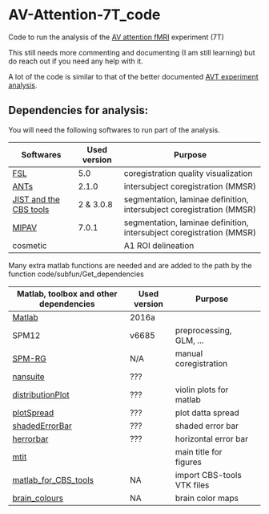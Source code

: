 # AV-Attention-7T_code

Code to run the analysis of the [AV attention fMRI](https://github.com/Remi-Gau/AV_Attention-Presentation_code-fMRI) experiment (7T)

This still needs more commenting and documenting (I am still learning) but do reach out if you need any help with it.

A lot of the code is similar to that of the better documented [AVT experiment analysis](https://github.com/Remi-Gau/AVT_analysis).


## Dependencies for analysis:

You will need the following softwares to run part of the analysis.

| Softwares                                                           | Used version | Purpose                                                              |
|---------------------------------------------------------------------|--------------|----------------------------------------------------------------------|
| [FSL](https://fsl.fmrib.ox.ac.uk/fsl)                               | 5.0          | coregistration quality visualization                                 |
| [ANTs](http://stnava.github.io/ANTs/)                               | 2.1.0        | intersubject coregistration (MMSR)                                   |
| [JIST and the CBS tools](https://www.nitrc.org/projects/cbs-tools/) | 2 & 3.0.8    | segmentation, laminae definition, intersubject coregistration (MMSR) |
| [MIPAV](https://mipav.cit.nih.gov/)                                 | 7.0.1       | segmentation, laminae definition, intersubject coregistration (MMSR) |
| cosmetic                                                            |              | A1 ROI delineation                                                |


Many extra matlab functions are needed and are added to the path by the function code/subfun/Get_dependencies

| Matlab, toolbox and other dependencies                                                                                                            | Used version | Purpose                    |   |
|---------------------------------------------------------------------------------------------------------------------------------------------------|--------------|----------------------------|---|
| [Matlab](https://www.mathworks.com/products/matlab.html)                                                                                          | 2016a        |                            |   |
| SPM12                                                                                                                                             | v6685        | preprocessing, GLM, ...    |   |
| [SPM-RG](https://github.com/Remi-Gau/SPM-RG)                                                                                                      | N/A          | manual coregistration      |   |
| [nansuite](https://fr.mathworks.com/matlabcentral/fileexchange/6837-nan-suite)                                                                    | ???          |                            |   |
| [distributionPlot](https://fr.mathworks.com/matlabcentral/fileexchange/23661-violin-plots-for-plotting-multiple-distributions-distributionplot-m) | ???          | violin plots for matlab    |   |
| [plotSpread](https://fr.mathworks.com/matlabcentral/fileexchange/37105-plot-spread-points-beeswarm-plot)                                          | ???          | plot datta spread          |   |
| [shadedErrorBar](https://fr.mathworks.com/matlabcentral/fileexchange/26311-raacampbell-shadederrorbar)                                            | ???          | shaded error bar           |   |
| [herrorbar](https://fr.mathworks.com/matlabcentral/fileexchange/3963-herrorbar)                                                                   | ???          | horizontal error bar       |   |
| [mtit](https://fr.mathworks.com/matlabcentral/fileexchange/3218-mtit-a-pedestrian-major-title-creator)                                            |              | main title for figures     |   |
| [matlab_for_CBS_tools](https://github.com/Remi-Gau/matlab_for_cbs_tools)                                                                          | NA           | import CBS-tools VTK files |   |
| [brain_colours](https://github.com/CPernet/brain_colours)                                                                                         | NA           | brain color maps           |   |
